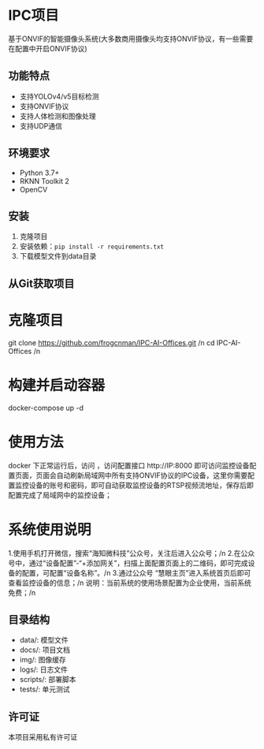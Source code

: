 # IPC项目

基于ONVIF的智能摄像头系统(大多数商用摄像头均支持ONVIF协议，有一些需要在配置中开启ONVIF协议)

## 功能特点

- 支持YOLOv4/v5目标检测
- 支持ONVIF协议
- 支持人体检测和图像处理
- 支持UDP通信

## 环境要求

- Python 3.7+
- RKNN Toolkit 2
- OpenCV

## 安装

1. 克隆项目
2. 安装依赖：`pip install -r requirements.txt`
3. 下载模型文件到data目录

## 从Git获取项目


# 克隆项目
git clone https://github.com/frogcnman/IPC-AI-Offices.git /n
cd IPC-AI-Offices /n
# 构建并启动容器
docker-compose up -d

# 使用方法
docker 下正常运行后，访问 ，访问配置接口 http://IP:8000 即可访问监控设备配置页面，页面会自动刷新局域网中所有支持ONVIF协议的IPC设备，这里你需要配置监控设备的账号和密码，即可自动获取监控设备的RTSP视频流地址，保存后即配置完成了局域网中的监控设备；

# 系统使用说明
1.使用手机打开微信，搜索“海知微科技”公众号，关注后进入公众号；/n
2.在公众号中，通过“设备配置”-“+添加网关”，扫描上面配置页面上的二维码，即可完成设备的配置，可配置“设备名称”。/n
3.通过公众号 “慧眼主页”进入系统首页后即可查看监控设备的信息；/n
说明：当前系统的使用场景配置为企业使用，当前系统免费；/n

## 目录结构

- data/: 模型文件
- docs/: 项目文档
- img/: 图像缓存
- logs/: 日志文件
- scripts/: 部署脚本
- tests/: 单元测试

## 许可证

本项目采用私有许可证